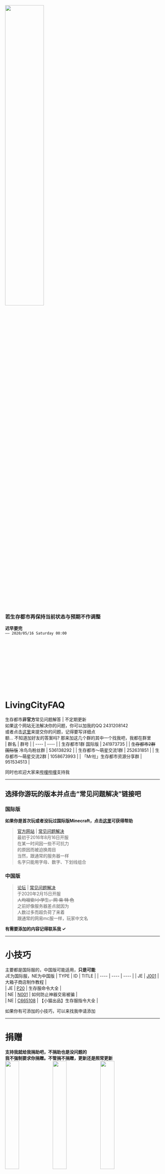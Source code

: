 
<br/><br/><br/><br/>
<img src="https://q1.qlogo.cn/g?b=qq&nk=2431208142&s=640" width = 50% />
<br/>
### 若生存都市再保持当前状态与预期不作调整
**迟早要完**  
`—— 2020/05/16 Saturday 00:00`
<br/><br/><br/><br/><br/><br/><br/><br/><br/><br/><br/>





# LivingCityFAQ
生存都市**非官方**常见问题解答 | 不定期更新  
如果这个网站无法解决你的问题，你可以加我的QQ 2431208142  
或者点击[这里](https://github.com/MrXiaoM/LivingCityFAQ/issues/new/choose)来提交你的问题，记得要写详细点  
额… 不知道加好友的答案吗? 那来加这几个群的其中一个找我吧，我都在群里  
|  群名   | 群号  |
|  ----  |  ----  |
| 生存都市1群 国际版 | 241973735 |
| ~~生存都市2群 国际版~~ 冷鸟鸟粉丝群 | 536138292 |
| 生存都市～萌星交流1群 | 252631851 |
| 生存都市～萌星交流2群 | 1058673993 |
| 「Mr社」生存都市资源分享群 | 951534513 |

同时也欢迎大家来[哔哩哔哩](https://space.bilibili.com/330771760)支持我

-------------------------------

## 选择你游玩的版本并点击“常见问题解决”链接吧
### 国际版  
**如果你是首次玩或者没玩过国际版Minecraft，点击[这里](http://www.pds.ink/forum.php?mod=viewthread&tid=1748&fromuid=6)可获得帮助**  
>[官方网站](http://www.pds.ink) | [常见问题解决](https://github.com/MrXiaoM/LivingCityFAQ/blob/master/JE.MD)  
>最初于2016年8月16日开服  
>在某一时间因一些不可抗力  
>的原因而被迫换周目  
>当然，跟通常的服务器一样  
>名字只能用字母、数字、下划线组合  

### 中国版

>[论坛](http://mc.netease.com/forum-96-1.html) | [常见问题解决](https://github.com/MrXiaoM/LivingCityFAQ/blob/master/NE.MD)  
>于2020年2月15日开服  
>~~人均祖安/小学生，网 易 特 色~~  
>之前好像服务器差点就因为  
>人数过多而超负荷了来着  
>跟通常的网易mc服一样，玩家中文名  


**有需要添加的内容记得联系我 ✓**

-------------------------------

# 小技巧  
主要都是国际服的，中国版可能适用，**只是可能**  
JE为国际服，NE为中国版
| TYPE | ID | TITLE |
| ---- | ----  |  ----  |
| JE | [J001](https://github.com/MrXiaoM/LivingCityFAQ/blob/master/docs/JavaEdition/001.md) | 大箱子商店制作教程 |  
| JE | [P20](http://www.pds.ink/forum.php?mod=viewthread&tid=20&fromuid=6) | 生存服命令大全 |  
| NE | [N001](https://github.com/MrXiaoM/LivingCityFAQ/blob/master/docs/NeteaseEdition/001.md) | 如何防止神器交易被骗 |  
| NE | [C665108](http://mc.netease.com/thread-665108-1-1.html) | 【小猫出品】生存服指令大全 |  
  
  
如果你有可添加的小技巧，可以来找我申请添加

-------------------------------

# 捐赠
**支持我就给我捐助吧，不捐助也是没问题的**  
**我不强制要求你捐赠。不管捐不捐赠，更新还是照常更新**  
<img src="https://s1.ax1x.com/2020/05/22/YOWDEt.png" width = 30% />
<img src="https://s1.ax1x.com/2020/05/22/YOWrUP.png" width = 30% />
<img src="https://s1.ax1x.com/2020/05/22/YOWs4f.png" width = 30% />  
看不到图片？  
[QQ](https://s1.ax1x.com/2020/05/22/YOWDEt.png)
 | 
[微信](https://s1.ax1x.com/2020/05/22/YOWrUP.png)
 | 
[支付宝](https://s1.ax1x.com/2020/05/22/YOWs4f.png)  
感谢以下人员的捐赠
| # | 称呼 | 数额 |
| --- | --- | --- |
| *寻 | 微凉 | ￥50 |

<br/><br/><br/><br/><br/><br/><br/><br/><br/><br/><br/><br/><br/><br/><br/><br/><br/><br/><br/><br/>
你已经到达了世界的尽头  
![到底啦](https://s1.hdslb.com/bfs/seed/bplus-common/dynamic-assets/end.png)
